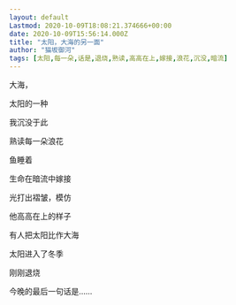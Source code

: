 ```yaml
---
layout: default
Lastmod: 2020-10-09T18:08:21.374666+00:00
date: 2020-10-09T15:56:14.000Z
title: "太阳，大海的另一面"
author: "猫坂御河"
tags: [太阳,每一朵,话是,退烧,熟读,高高在上,嫁接,浪花,沉没,暗流]
---
```


大海，

太阳的一种

我沉没于此

熟读每一朵浪花

鱼睡着

生命在暗流中嫁接

光打出褶皱，模仿

他高高在上的样子

有人把太阳比作大海

太阳进入了冬季

刚刚退烧

今晚的最后一句话是……

